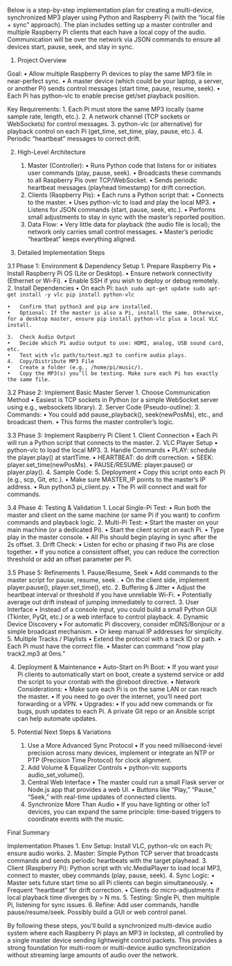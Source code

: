 Below is a step-by-step implementation plan for creating a multi-device, synchronized MP3 player using Python and Raspberry Pi (with the “local file + sync” approach). The plan includes setting up a master controller and multiple Raspberry Pi clients that each have a local copy of the audio. Communication will be over the network via JSON commands to ensure all devices start, pause, seek, and stay in sync.

1. Project Overview

Goal:
	•	Allow multiple Raspberry Pi devices to play the same MP3 file in near-perfect sync.
	•	A master device (which could be your laptop, a server, or another Pi) sends control messages (start time, pause, resume, seek).
	•	Each Pi has python-vlc to enable precise get/set playback position.

Key Requirements:
	1.	Each Pi must store the same MP3 locally (same sample rate, length, etc.).
	2.	A network channel (TCP sockets or WebSockets) for control messages.
	3.	python-vlc (or alternative) for playback control on each Pi (get_time, set_time, play, pause, etc.).
	4.	Periodic “heartbeat” messages to correct drift.

2. High-Level Architecture
	1.	Master (Controller):
	•	Runs Python code that listens for or initiates user commands (play, pause, seek).
	•	Broadcasts these commands to all Raspberry Pis over TCP/WebSocket.
	•	Sends periodic heartbeat messages (playhead timestamp) for drift correction.
	2.	Clients (Raspberry Pis):
	•	Each runs a Python script that:
	•	Connects to the master.
	•	Uses python-vlc to load and play the local MP3.
	•	Listens for JSON commands (start, pause, seek, etc.).
	•	Performs small adjustments to stay in sync with the master’s reported position.
	3.	Data Flow:
	•	Very little data for playback (the audio file is local); the network only carries small control messages.
	•	Master’s periodic “heartbeat” keeps everything aligned.

3. Detailed Implementation Steps

3.1 Phase 1: Environment & Dependency Setup
	1.	Prepare Raspberry Pis
	•	Install Raspberry Pi OS (Lite or Desktop).
	•	Ensure network connectivity (Ethernet or Wi-Fi).
	•	Enable SSH if you wish to deploy or debug remotely.
	2.	Install Dependencies
	•	On each Pi:
		```bash
		sudo apt-get update
		sudo apt-get install -y vlc
		pip install python-vlc
		```

	•	Confirm that python3 and pip are installed.
	•	Optional: If the master is also a Pi, install the same. Otherwise, for a desktop master, ensure pip install python-vlc plus a local VLC install.

	3.	Check Audio Output
	•	Decide which Pi audio output to use: HDMI, analog, USB sound card, etc.
	•	Test with vlc path/to/test.mp3 to confirm audio plays.
	4.	Copy/Distribute MP3 File
	•	Create a folder (e.g., /home/pi/music/).
	•	Copy the MP3(s) you’ll be testing. Make sure each Pi has exactly the same file.

3.2 Phase 2: Implement Basic Master Server
	1.	Choose Communication Method
	•	Easiest is TCP sockets in Python (or a simple WebSocket server using e.g., websockets library).
	2.	Server Code (Pseudo-outline):
	3.	Commands:
	•	You could add pause_playback(), seek(newPosMs), etc., and broadcast them.
	•	This forms the master controller’s logic.

3.3 Phase 3: Implement Raspberry Pi Client
	1.	Client Connection
	•	Each Pi will run a Python script that connects to the master.
	2.	VLC Player Setup
	•	python-vlc to load the local MP3.
	3.	Handle Commands
	•	PLAY: schedule the player.play() at startTime.
	•	HEARTBEAT: do drift correction.
	•	SEEK: player.set_time(newPosMs).
	•	PAUSE/RESUME: player.pause() or player.play().
	4.	Sample Code:
	5.	Deployment
	•	Copy this script onto each Pi (e.g., scp, Git, etc.).
	•	Make sure MASTER_IP points to the master’s IP address.
	•	Run python3 pi_client.py.
	•	The Pi will connect and wait for commands.

3.4 Phase 4: Testing & Validation
	1.	Local Single-Pi Test:
	•	Run both the master and client on the same machine (or same Pi if you want) to confirm commands and playback logic.
	2.	Multi-Pi Test:
	•	Start the master on your main machine (or a dedicated Pi).
	•	Start the client script on each Pi.
	•	Type play in the master console.
	•	All Pis should begin playing in sync after the 2s offset.
	3.	Drift Check:
	•	Listen for echo or phasing if two Pis are close together.
	•	If you notice a consistent offset, you can reduce the correction threshold or add an offset parameter per Pi.

3.5 Phase 5: Refinements
	1.	Pause/Resume, Seek
	•	Add commands to the master script for pause, resume, seek <ms>.
	•	On the client side, implement player.pause(), player.set_time(), etc.
	2.	Buffering & Jitter
	•	Adjust the heartbeat interval or threshold if you have unreliable Wi-Fi.
	•	Potentially average out drift instead of jumping immediately to correct.
	3.	User Interface
	•	Instead of a console input, you could build a small Python GUI (Tkinter, PyQt, etc.) or a web interface to control playback.
	4.	Dynamic Device Discovery
	•	For automatic Pi discovery, consider mDNS/Bonjour or a simple broadcast mechanism.
	•	Or keep manual IP addresses for simplicity.
	5.	Multiple Tracks / Playlists
	•	Extend the protocol with a track ID or path.
	•	Each Pi must have the correct file.
	•	Master can command “now play track2.mp3 at 0ms.”

4. Deployment & Maintenance
	•	Auto-Start on Pi Boot:
	•	If you want your Pi clients to automatically start on boot, create a systemd service or add the script to your crontab with the @reboot directive.
	•	Network Considerations:
	•	Make sure each Pi is on the same LAN or can reach the master.
	•	If you need to go over the internet, you’ll need port forwarding or a VPN.
	•	Upgrades:
	•	If you add new commands or fix bugs, push updates to each Pi. A private Git repo or an Ansible script can help automate updates.

5. Potential Next Steps & Variations
	1.	Use a More Advanced Sync Protocol
	•	If you need millisecond-level precision across many devices, implement or integrate an NTP or PTP (Precision Time Protocol) for clock alignment.
	2.	Add Volume & Equalizer Controls
	•	python-vlc supports audio_set_volume().
	3.	Central Web Interface
	•	The master could run a small Flask server or Node.js app that provides a web UI.
	•	Buttons like “Play,” “Pause,” “Seek,” with real-time updates of connected clients.
	4.	Synchronize More Than Audio
	•	If you have lighting or other IoT devices, you can expand the same principle: time-based triggers to coordinate events with the music.

Final Summary

Implementation Phases
	1.	Env Setup: Install VLC, python-vlc on each Pi; ensure audio works.
	2.	Master: Simple Python TCP server that broadcasts commands and sends periodic heartbeats with the target playhead.
	3.	Client (Raspberry Pi): Python script with vlc.MediaPlayer to load local MP3, connect to master, obey commands (play, pause, seek).
	4.	Sync Logic:
	•	Master sets future start time so all Pi clients can begin simultaneously.
	•	Frequent “heartbeat” for drift correction.
	•	Clients do micro-adjustments if local playback time diverges by > N ms.
	5.	Testing: Single Pi, then multiple Pi, listening for sync issues.
	6.	Refine: Add user commands, handle pause/resume/seek. Possibly build a GUI or web control panel.

By following these steps, you’ll build a synchronized multi-device audio system where each Raspberry Pi plays an MP3 in lockstep, all controlled by a single master device sending lightweight control packets. This provides a strong foundation for multi-room or multi-device audio synchronization without streaming large amounts of audio over the network.